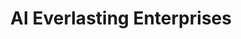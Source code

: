 ---
title: "AI Everlasting Enterprises"
url: /general-santos-city/ai-everlasting-enterprises/
shop: hardware
---